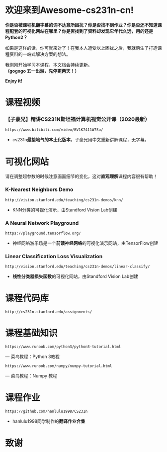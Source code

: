 # 欢迎来到Awesome-cs231n-cn!

**你是否被课程机翻字幕的词不达意所困扰？你是否找不到作业？你是否还不知道课程配套的可视化网站在哪里？你是否找到了资料却发现它年代久远，用的还是Python2？**

如果是这样的话，你可就来对了！在我本人遭受以上困扰之后，我就萌生了打造课程资料的一站式解决方案的想法。

我刚刚开始学习本课程，本文档会持续更新。**（gogogo 五一出游，先停更两天！）**

**Enjoy it!**

# 课程视频

### **【子豪兄】精讲CS231N斯坦福计算机视觉公开课（2020最新）**
    https://www.bilibili.com/video/BV1K7411W7So/

-  cs231n**最接地气的本土化版本**。子豪兄用中文重新讲解课程，无字幕。


# 可视化网站

请在调整超参数的时候注意画面细节的变化，这对**直观理解**课程内容很有帮助！

### **K-Nearest Neighbors Demo**
    http://vision.stanford.edu/teaching/cs231n-demos/knn/

-  KNN分类的可视化演示，由Standford Vision Lab创建

### **A Neural Network Playground**
    https://playground.tensorflow.org/

-  神经网络游乐场是一个**前馈神经网络**的可视化演示网站，由TensorFlow创建

### **Linear Classification Loss Visualization**
    http://vision.stanford.edu/teaching/cs231n-demos/linear-classify/

-  **线性分类器损失函数**的可视化网站，由Standford Vision Lab创建


# 课程代码库
    http://cs231n.stanford.edu/assignments/

# 课程基础知识
    https://www.runoob.com/python3/python3-tutorial.html

—  菜鸟教程：Python 3教程

    https://www.runoob.com/numpy/numpy-tutorial.html

—  菜鸟教程：Numpy 教程

# 课程作业
    https://github.com/hanlulu1998/CS231n

-  hanlulu1998同学制作的**翻译作业合集**

# 致谢

